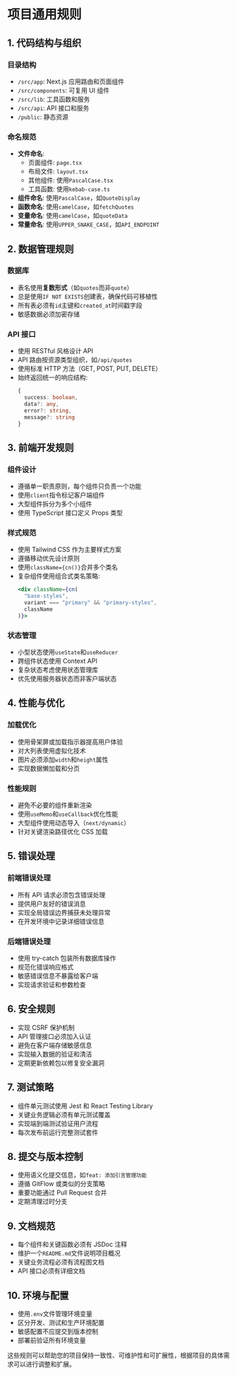 # 项目通用规则

## 1. 代码结构与组织

### 目录结构

- `/src/app`: Next.js 应用路由和页面组件
- `/src/components`: 可复用 UI 组件
- `/src/lib`: 工具函数和服务
- `/src/api`: API 接口和服务
- `/public`: 静态资源

### 命名规范

- **文件命名**:
  - 页面组件: `page.tsx`
  - 布局文件: `layout.tsx`
  - 其他组件: 使用`PascalCase.tsx`
  - 工具函数: 使用`kebab-case.ts`
- **组件命名**: 使用`PascalCase`，如`QuoteDisplay`
- **函数命名**: 使用`camelCase`，如`fetchQuotes`
- **变量命名**: 使用`camelCase`，如`quoteData`
- **常量命名**: 使用`UPPER_SNAKE_CASE`，如`API_ENDPOINT`

## 2. 数据管理规则

### 数据库

- 表名使用**复数形式**（如`quotes`而非`quote`）
- 总是使用`IF NOT EXISTS`创建表，确保代码可移植性
- 所有表必须有`id`主键和`created_at`时间戳字段
- 敏感数据必须加密存储

### API 接口

- 使用 RESTful 风格设计 API
- API 路由按资源类型组织，如`/api/quotes`
- 使用标准 HTTP 方法（GET, POST, PUT, DELETE）
- 始终返回统一的响应结构:
  ```typescript
  {
    success: boolean,
    data?: any,
    error?: string,
    message?: string
  }
  ```

## 3. 前端开发规则

### 组件设计

- 遵循单一职责原则，每个组件只负责一个功能
- 使用`client`指令标记客户端组件
- 大型组件拆分为多个小组件
- 使用 TypeScript 接口定义 Props 类型

### 样式规范

- 使用 Tailwind CSS 作为主要样式方案
- 遵循移动优先设计原则
- 使用`className={cn()}`合并多个类名
- 复杂组件使用组合式类名策略:
  ```jsx
  <div className={cn(
    "base-styles",
    variant === "primary" && "primary-styles",
    className
  )}>
  ```

### 状态管理

- 小型状态使用`useState`和`useReducer`
- 跨组件状态使用 Context API
- 复杂状态考虑使用状态管理库
- 优先使用服务器状态而非客户端状态

## 4. 性能与优化

### 加载优化

- 使用骨架屏或加载指示器提高用户体验
- 对大列表使用虚拟化技术
- 图片必须添加`width`和`height`属性
- 实现数据懒加载和分页

### 性能规则

- 避免不必要的组件重新渲染
- 使用`useMemo`和`useCallback`优化性能
- 大型组件使用动态导入（`next/dynamic`）
- 针对关键渲染路径优化 CSS 加载

## 5. 错误处理

### 前端错误处理

- 所有 API 请求必须包含错误处理
- 提供用户友好的错误消息
- 实现全局错误边界捕获未处理异常
- 在开发环境中记录详细错误信息

### 后端错误处理

- 使用 try-catch 包装所有数据库操作
- 规范化错误响应格式
- 敏感错误信息不暴露给客户端
- 实现请求验证和参数检查

## 6. 安全规则

- 实现 CSRF 保护机制
- API 管理接口必须加入认证
- 避免在客户端存储敏感信息
- 实现输入数据的验证和清洁
- 定期更新依赖包以修复安全漏洞

## 7. 测试策略

- 组件单元测试使用 Jest 和 React Testing Library
- 关键业务逻辑必须有单元测试覆盖
- 实现端到端测试验证用户流程
- 每次发布前运行完整测试套件

## 8. 提交与版本控制

- 使用语义化提交信息，如`feat: 添加引言管理功能`
- 遵循 GitFlow 或类似的分支策略
- 重要功能通过 Pull Request 合并
- 定期清理过时分支

## 9. 文档规范

- 每个组件和关键函数必须有 JSDoc 注释
- 维护一个`README.md`文件说明项目概况
- 关键业务流程必须有流程图文档
- API 接口必须有详细文档

## 10. 环境与配置

- 使用`.env`文件管理环境变量
- 区分开发、测试和生产环境配置
- 敏感配置不应提交到版本控制
- 部署前验证所有环境变量

这些规则可以帮助您的项目保持一致性、可维护性和可扩展性，根据项目的具体需求可以进行调整和扩展。
